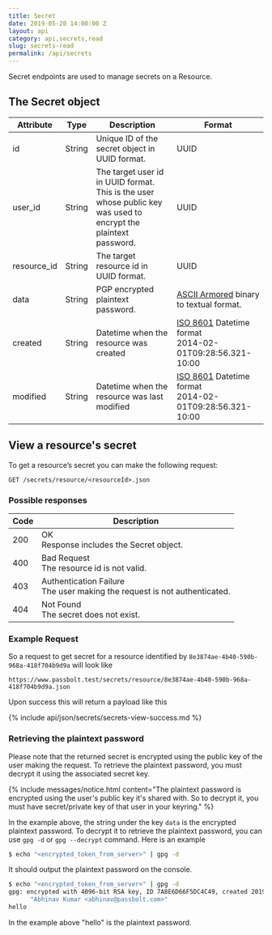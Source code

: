 ```yaml
---
title: Secret
date: 2019-05-20 14:00:00 Z
layout: api
category: api,secrets,read
slug: secrets-read
permalink: /api/secrets
---
```


Secret endpoints are used to manage secrets on a Resource.

## The Secret object

<table class="table-parameters">
    <thead>
        <tr>
            <th>
                Attribute
            </th>
            <th>
                Type
            </th>
            <th>
                Description
            </th>
            <th>
                Format
            </th>
        </tr>
    </thead>
    <tbody>
        <tr>
            <td>
                id
            </td>
            <td>
                String
            </td>
            <td>
                Unique ID of the secret object in UUID format.
            </td>
            <td>
                UUID
            </td>
        </tr>
        <tr>
            <td>
                user_id
            </td>
            <td>
                String
            </td>
            <td>
                The target user id in UUID format.<br/> This is the user whose public key was used to encrypt the plaintext password.
            </td>
            <td>
                UUID
            </td>
        </tr>
        <tr>
            <td>
                resource_id
            </td>
            <td>
                String
            </td>
            <td>
                The target resource id in UUID format.
            </td>
            <td>
                UUID
            </td>
        </tr>
        <tr>
            <td>
                data
            </td>
            <td>
                String
            </td>
            <td>
                PGP encrypted plaintext password.
            </td>
            <td>
                <a href="https://en.m.wikipedia.org/wiki/Binary-to-text_encoding">ASCII Armored</a> binary to textual format.
            </td>
        </tr>
        <tr>
            <td>
                created
            </td>
            <td>
                String
            </td>
            <td>
                Datetime when the resource was created
            </td>
            <td>
                <a href="https://en.wikipedia.org/wiki/ISO_8601&amp;sa=D&amp;ust=1554900189897000">ISO 8601</a>
                Datetime format<br/>
                2014-02-01T09:28:56.321-10:00
            </td>
        </tr>
        <tr>
            <td>
                modified
            </td>
            <td>
                String
            </td>
            <td>
                Datetime when the resource was last modified
            </td>
            <td>
                <a href="https://en.wikipedia.org/wiki/ISO_8601&amp;sa=D&amp;ust=1554900189897000">ISO 8601</a>
                Datetime format<br/>
                2014-02-01T09:28:56.321-10:00
            </td>
        </tr>
    </tbody>
</table>

## View a resource's secret

To get a resource’s secret you can make the following request:

```
GET /secrets/resource/<resourceId>.json
```

### Possible responses

<table class="table-parameters">
    <thead>
        <tr>
            <th>Code</th>
            <th>Description</th>
        </tr>
    </thead>
    <tbody>
        <tr>
            <td>200</td>
            <td>OK<br/>
            Response includes the Secret object.</td>
        </tr>
        <tr>
            <td>400</td>
            <td>Bad Request<br/>
            The resource id is not valid.</td>
        </tr>
        <tr>
            <td>403</td>
            <td>Authentication Failure<br/>
            The user making the request is not authenticated.</td>
        </tr>
        <tr>
            <td>404</td>
            <td>Not Found<br/>
            The secret does not exist.</td>
        </tr>
    </tbody>
</table>

### Example Request

So a request to get secret for a resource identified by `8e3874ae-4b40-590b-968a-418f704b9d9a` will look like 

```
https://www.passbolt.test/secrets/resource/8e3874ae-4b40-590b-968a-418f704b9d9a.json
```

Upon success this will return a payload like this

{% include api/json/secrets/secrets-view-success.md %}

### Retrieving the plaintext password

Please note that the returned secret is encrypted using the public key of the user making the request. To retrieve the plaintext password, you must decrypt it using the associated secret key.

{% include messages/notice.html
    content="The plaintext password is encrypted using the user's public key it's shared with. So to decrypt it, you must have secret/private key of that user in your keyring."
%}

In the example above, the string under the key `data` is the encrypted plaintext password. To decrypt it to retrieve the plaintext password, you can use `gpg -d` or `gpg --decrypt` command. Here is an example

```bash
$ echo "<encrypted_token_from_server>" | gpg -d
```

It should output the plaintext password on the console.

```bash
$ echo "<encrypted_token_from_server>" | gpg -d
gpg: encrypted with 4096-bit RSA key, ID 7A8E6D66F5DC4C49, created 2019-03-13
      "Abhinav Kumar <abhinav@passbolt.com>"
hello 

 ```

 In the example above "hello" is the plaintext password.